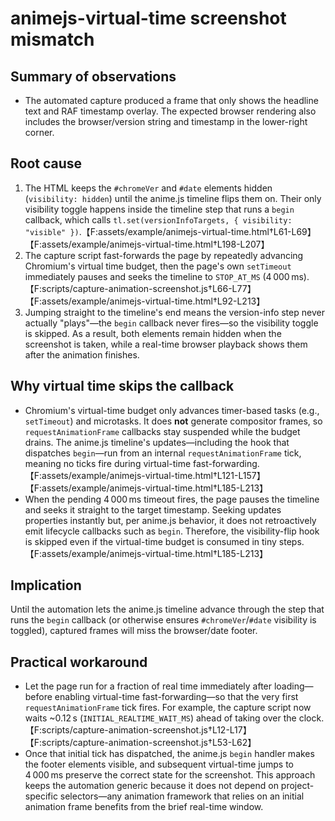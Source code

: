# animejs-virtual-time screenshot mismatch

## Summary of observations
- The automated capture produced a frame that only shows the headline text and RAF timestamp overlay. The expected browser rendering also includes the browser/version string and timestamp in the lower-right corner.

## Root cause
1. The HTML keeps the `#chromeVer` and `#date` elements hidden (`visibility: hidden`) until the anime.js timeline flips them on. Their only visibility toggle happens inside the timeline step that runs a `begin` callback, which calls `tl.set(versionInfoTargets, { visibility: "visible" })`.【F:assets/example/animejs-virtual-time.html†L61-L69】【F:assets/example/animejs-virtual-time.html†L198-L207】
2. The capture script fast-forwards the page by repeatedly advancing Chromium's virtual time budget, then the page's own `setTimeout` immediately pauses and seeks the timeline to `STOP_AT_MS` (4 000 ms).【F:scripts/capture-animation-screenshot.js†L66-L77】【F:assets/example/animejs-virtual-time.html†L92-L213】
3. Jumping straight to the timeline's end means the version-info step never actually "plays"—the `begin` callback never fires—so the visibility toggle is skipped. As a result, both elements remain hidden when the screenshot is taken, while a real-time browser playback shows them after the animation finishes.

## Why virtual time skips the callback
- Chromium's virtual-time budget only advances timer-based tasks (e.g., `setTimeout`) and microtasks. It does **not** generate compositor frames, so `requestAnimationFrame` callbacks stay suspended while the budget drains. The anime.js timeline's updates—including the hook that dispatches `begin`—run from an internal `requestAnimationFrame` tick, meaning no ticks fire during virtual-time fast-forwarding.【F:assets/example/animejs-virtual-time.html†L121-L157】【F:assets/example/animejs-virtual-time.html†L185-L213】
- When the pending 4 000 ms timeout fires, the page pauses the timeline and seeks it straight to the target timestamp. Seeking updates properties instantly but, per anime.js behavior, it does not retroactively emit lifecycle callbacks such as `begin`. Therefore, the visibility-flip hook is skipped even if the virtual-time budget is consumed in tiny steps.【F:assets/example/animejs-virtual-time.html†L185-L213】

## Implication
Until the automation lets the anime.js timeline advance through the step that runs the `begin` callback (or otherwise ensures `#chromeVer`/`#date` visibility is toggled), captured frames will miss the browser/date footer.

## Practical workaround
- Let the page run for a fraction of real time immediately after loading—before enabling virtual-time fast-forwarding—so that the very first `requestAnimationFrame` tick fires. For example, the capture script now waits ~0.12 s (`INITIAL_REALTIME_WAIT_MS`) ahead of taking over the clock.【F:scripts/capture-animation-screenshot.js†L12-L17】【F:scripts/capture-animation-screenshot.js†L53-L62】
- Once that initial tick has dispatched, the anime.js `begin` handler makes the footer elements visible, and subsequent virtual-time jumps to 4 000 ms preserve the correct state for the screenshot. This approach keeps the automation generic because it does not depend on project-specific selectors—any animation framework that relies on an initial animation frame benefits from the brief real-time window.
